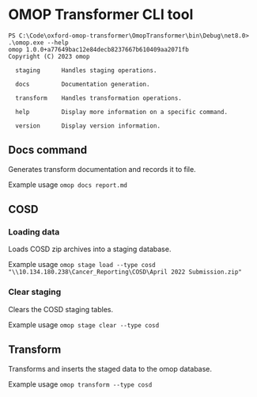 # OMOP Transformer CLI tool

```
PS C:\Code\oxford-omop-transformer\OmopTransformer\bin\Debug\net8.0> .\omop.exe --help
omop 1.0.0+a77649bac12e84decb8237667b610409aa2071fb
Copyright (C) 2023 omop

  staging      Handles staging operations.

  docs         Documentation generation.

  transform    Handles transformation operations.

  help         Display more information on a specific command.

  version      Display version information.

```

## Docs command

Generates transform documentation and records it to file.

Example usage `omop docs report.md`

## COSD

### Loading data

Loads COSD zip archives into a staging database.

Example usage `omop stage load --type cosd "\\10.134.180.238\Cancer_Reporting\COSD\April 2022 Submission.zip"`

### Clear staging

Clears the COSD staging tables.

Example usage `omop stage clear --type cosd`

## Transform

Transforms and inserts the staged data to the omop database.

Example usage `omop transform --type cosd`